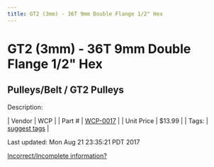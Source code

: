 ```yaml
---
title: GT2 (3mm) - 36T 9mm Double Flange 1/2" Hex
---
```


# GT2 (3mm) - 36T 9mm Double Flange 1/2" Hex
## Pulleys/Belt / GT2 Pulleys
Description: 	 

| Vendor | WCP | 
| Part # | [WCP-0017](http://www.wcproducts.net/WCP-0017) | 
| Unit Price | $13.99 | 
| Tags: | [suggest tags](https://docs.google.com/forms/d/e/1FAIpQLSeWyY8v3RgOty-MyWmh9U0iivNYN_molChYyS-0U-o-kOAv_g/viewform) | 

Last updated: Mon Aug 21 23:35:21 PDT 2017

 [Incorrect/Incomplete information?](https://docs.google.com/forms/d/e/1FAIpQLSeWyY8v3RgOty-MyWmh9U0iivNYN_molChYyS-0U-o-kOAv_g/viewform)
